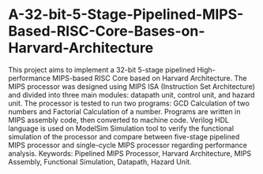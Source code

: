 # A-32-bit-5-Stage-Pipelined-MIPS-Based-RISC-Core-Bases-on-Harvard-Architecture

This project aims to implement a 32-bit 5-stage pipelined High-performance MIPS-based RISC Core based on Harvard Architecture.  The MIPS processor was designed using MIPS ISA (Instruction Set Architecture) and divided into three main modules: datapath unit, control unit, and hazard unit.  The processor is tested to run two programs: GCD Calculation of two numbers and Factorial Calculation of a number. Programs are written in MIPS assembly code, then converted to machine code.  Verilog HDL language is used on ModelSim Simulation tool to verify the functional simulation of the processor and compare between five-stage pipelined MIPS processor and single-cycle MIPS processor regarding performance analysis.  Keywords: Pipelined MIPS Processor, Harvard Architecture, MIPS Assembly, Functional Simulation, Datapath, Hazard Unit.
